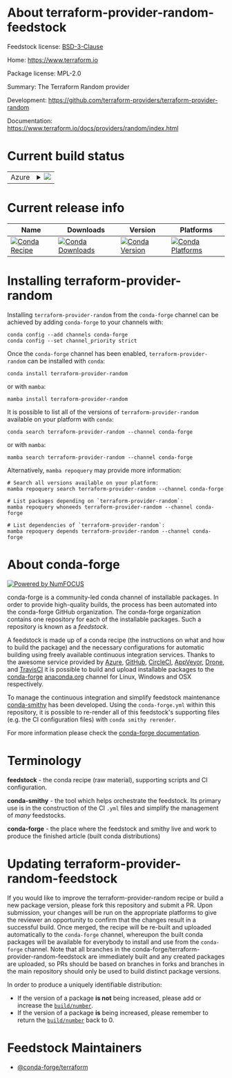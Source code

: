 About terraform-provider-random-feedstock
=========================================

Feedstock license: [BSD-3-Clause](https://github.com/conda-forge/terraform-provider-random-feedstock/blob/main/LICENSE.txt)

Home: https://www.terraform.io

Package license: MPL-2.0

Summary: The Terraform Random provider

Development: https://github.com/terraform-providers/terraform-provider-random

Documentation: https://www.terraform.io/docs/providers/random/index.html

Current build status
====================


<table>
    
  <tr>
    <td>Azure</td>
    <td>
      <details>
        <summary>
          <a href="https://dev.azure.com/conda-forge/feedstock-builds/_build/latest?definitionId=2050&branchName=main">
            <img src="https://dev.azure.com/conda-forge/feedstock-builds/_apis/build/status/terraform-provider-random-feedstock?branchName=main">
          </a>
        </summary>
        <table>
          <thead><tr><th>Variant</th><th>Status</th></tr></thead>
          <tbody><tr>
              <td>linux_64</td>
              <td>
                <a href="https://dev.azure.com/conda-forge/feedstock-builds/_build/latest?definitionId=2050&branchName=main">
                  <img src="https://dev.azure.com/conda-forge/feedstock-builds/_apis/build/status/terraform-provider-random-feedstock?branchName=main&jobName=linux&configuration=linux%20linux_64_" alt="variant">
                </a>
              </td>
            </tr><tr>
              <td>osx_64</td>
              <td>
                <a href="https://dev.azure.com/conda-forge/feedstock-builds/_build/latest?definitionId=2050&branchName=main">
                  <img src="https://dev.azure.com/conda-forge/feedstock-builds/_apis/build/status/terraform-provider-random-feedstock?branchName=main&jobName=osx&configuration=osx%20osx_64_" alt="variant">
                </a>
              </td>
            </tr><tr>
              <td>win_64</td>
              <td>
                <a href="https://dev.azure.com/conda-forge/feedstock-builds/_build/latest?definitionId=2050&branchName=main">
                  <img src="https://dev.azure.com/conda-forge/feedstock-builds/_apis/build/status/terraform-provider-random-feedstock?branchName=main&jobName=win&configuration=win%20win_64_" alt="variant">
                </a>
              </td>
            </tr>
          </tbody>
        </table>
      </details>
    </td>
  </tr>
</table>

Current release info
====================

| Name | Downloads | Version | Platforms |
| --- | --- | --- | --- |
| [![Conda Recipe](https://img.shields.io/badge/recipe-terraform--provider--random-green.svg)](https://anaconda.org/conda-forge/terraform-provider-random) | [![Conda Downloads](https://img.shields.io/conda/dn/conda-forge/terraform-provider-random.svg)](https://anaconda.org/conda-forge/terraform-provider-random) | [![Conda Version](https://img.shields.io/conda/vn/conda-forge/terraform-provider-random.svg)](https://anaconda.org/conda-forge/terraform-provider-random) | [![Conda Platforms](https://img.shields.io/conda/pn/conda-forge/terraform-provider-random.svg)](https://anaconda.org/conda-forge/terraform-provider-random) |

Installing terraform-provider-random
====================================

Installing `terraform-provider-random` from the `conda-forge` channel can be achieved by adding `conda-forge` to your channels with:

```
conda config --add channels conda-forge
conda config --set channel_priority strict
```

Once the `conda-forge` channel has been enabled, `terraform-provider-random` can be installed with `conda`:

```
conda install terraform-provider-random
```

or with `mamba`:

```
mamba install terraform-provider-random
```

It is possible to list all of the versions of `terraform-provider-random` available on your platform with `conda`:

```
conda search terraform-provider-random --channel conda-forge
```

or with `mamba`:

```
mamba search terraform-provider-random --channel conda-forge
```

Alternatively, `mamba repoquery` may provide more information:

```
# Search all versions available on your platform:
mamba repoquery search terraform-provider-random --channel conda-forge

# List packages depending on `terraform-provider-random`:
mamba repoquery whoneeds terraform-provider-random --channel conda-forge

# List dependencies of `terraform-provider-random`:
mamba repoquery depends terraform-provider-random --channel conda-forge
```


About conda-forge
=================

[![Powered by
NumFOCUS](https://img.shields.io/badge/powered%20by-NumFOCUS-orange.svg?style=flat&colorA=E1523D&colorB=007D8A)](https://numfocus.org)

conda-forge is a community-led conda channel of installable packages.
In order to provide high-quality builds, the process has been automated into the
conda-forge GitHub organization. The conda-forge organization contains one repository
for each of the installable packages. Such a repository is known as a *feedstock*.

A feedstock is made up of a conda recipe (the instructions on what and how to build
the package) and the necessary configurations for automatic building using freely
available continuous integration services. Thanks to the awesome service provided by
[Azure](https://azure.microsoft.com/en-us/services/devops/), [GitHub](https://github.com/),
[CircleCI](https://circleci.com/), [AppVeyor](https://www.appveyor.com/),
[Drone](https://cloud.drone.io/welcome), and [TravisCI](https://travis-ci.com/)
it is possible to build and upload installable packages to the
[conda-forge](https://anaconda.org/conda-forge) [anaconda.org](https://anaconda.org/)
channel for Linux, Windows and OSX respectively.

To manage the continuous integration and simplify feedstock maintenance
[conda-smithy](https://github.com/conda-forge/conda-smithy) has been developed.
Using the ``conda-forge.yml`` within this repository, it is possible to re-render all of
this feedstock's supporting files (e.g. the CI configuration files) with ``conda smithy rerender``.

For more information please check the [conda-forge documentation](https://conda-forge.org/docs/).

Terminology
===========

**feedstock** - the conda recipe (raw material), supporting scripts and CI configuration.

**conda-smithy** - the tool which helps orchestrate the feedstock.
                   Its primary use is in the construction of the CI ``.yml`` files
                   and simplify the management of *many* feedstocks.

**conda-forge** - the place where the feedstock and smithy live and work to
                  produce the finished article (built conda distributions)


Updating terraform-provider-random-feedstock
============================================

If you would like to improve the terraform-provider-random recipe or build a new
package version, please fork this repository and submit a PR. Upon submission,
your changes will be run on the appropriate platforms to give the reviewer an
opportunity to confirm that the changes result in a successful build. Once
merged, the recipe will be re-built and uploaded automatically to the
`conda-forge` channel, whereupon the built conda packages will be available for
everybody to install and use from the `conda-forge` channel.
Note that all branches in the conda-forge/terraform-provider-random-feedstock are
immediately built and any created packages are uploaded, so PRs should be based
on branches in forks and branches in the main repository should only be used to
build distinct package versions.

In order to produce a uniquely identifiable distribution:
 * If the version of a package **is not** being increased, please add or increase
   the [``build/number``](https://docs.conda.io/projects/conda-build/en/latest/resources/define-metadata.html#build-number-and-string).
 * If the version of a package **is** being increased, please remember to return
   the [``build/number``](https://docs.conda.io/projects/conda-build/en/latest/resources/define-metadata.html#build-number-and-string)
   back to 0.

Feedstock Maintainers
=====================

* [@conda-forge/terraform](https://github.com/orgs/conda-forge/teams/terraform/)


